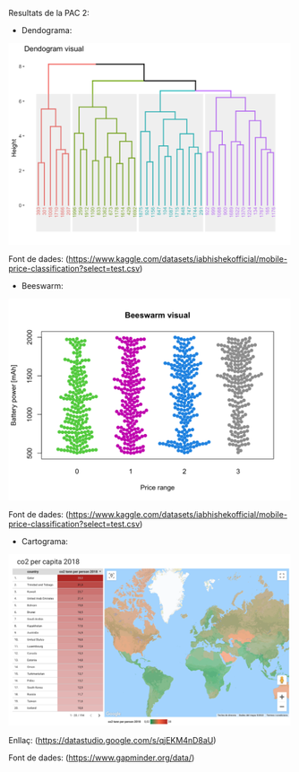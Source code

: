 Resultats de la PAC 2:

* Dendograma:
 
![dendogram](Dendogram.png)

Font de dades: (https://www.kaggle.com/datasets/iabhishekofficial/mobile-price-classification?select=test.csv)


* Beeswarm:
 
![Beeswarm](Beeswarm.png)

Font de dades: (https://www.kaggle.com/datasets/iabhishekofficial/mobile-price-classification?select=test.csv)


* Cartograma:
 
 ![Cartograma](Cartograma.png)
 
Enllaç: (https://datastudio.google.com/s/qjEKM4nD8aU)

Font de dades: (https://www.gapminder.org/data/)
